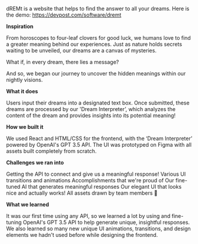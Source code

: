 dREMt is a website that helps to find the answer to all your dreams. Here is the demo: https://devpost.com/software/dremt

**Inspiration**

From horoscopes to four-leaf clovers for good luck, we humans love to find a greater meaning behind our experiences. Just as nature holds secrets waiting to be unveiled, our dreams are a canvas of mysteries.

What if, in every dream, there lies a message?

And so, we began our journey to uncover the hidden meanings within our nightly visions.

**What it does**

Users input their dreams into a designated text box. Once submitted, these dreams are processed by our 'Dream Interpreter’, which analyzes the content of the dream and provides insights into its potential meaning!

**How we built it**

We used React and HTML/CSS for the frontend, with the ‘Dream Interpreter’ powered by OpenAI's GPT 3.5 API. The UI was prototyped on Figma with all assets built completely from scratch.

**Challenges we ran into**

Getting the API to connect and give us a meaningful response!
Various UI transitions and animations
Accomplishments that we're proud of
Our fine-tuned AI that generates meaningful responses
Our elegant UI that looks nice and actually works!
All assets drawn by team members 🙂

**What we learned**

It was our first time using any API, so we learned a lot by using and fine-tuning OpenAI's GPT 3.5 API to help generate unique, insightful responses. We also learned so many new unique UI animations, transitions, and design elements we hadn't used before while designing the frontend.
